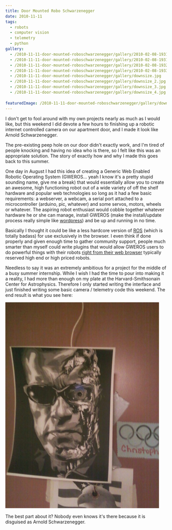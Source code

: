 ```yaml
---
title: Door Mounted Robo Schwarzenegger
date: 2010-11-11
tags:
  - robots
  - computer vision
  - telemetry
  - python
gallery:
  - /2010-11-11-door-mounted-roboschwarzenegger/gallery/2010-02-08-193124.jpg
  - /2010-11-11-door-mounted-roboschwarzenegger/gallery/2010-02-08-193147.jpg
  - /2010-11-11-door-mounted-roboschwarzenegger/gallery/2010-02-08-193241.jpg
  - /2010-11-11-door-mounted-roboschwarzenegger/gallery/2010-02-08-193359.jpg
  - /2010-11-11-door-mounted-roboschwarzenegger/gallery/downsize.jpg
  - /2010-11-11-door-mounted-roboschwarzenegger/gallery/downsize_2.jpg
  - /2010-11-11-door-mounted-roboschwarzenegger/gallery/downsize_3.jpg
  - /2010-11-11-door-mounted-roboschwarzenegger/gallery/downsize_4.jpg

featuredImage: /2010-11-11-door-mounted-roboschwarzenegger/gallery/downsize_4.jpg
---
```


I don't get to fool around with my own projects nearly as much as I would like, but this weekend I did devote a few hours to finishing up a robotic internet controlled camera on our apartment door, and I made it look like Arnold Schwarzenegger.

The pre-existing peep hole on our door didn't exactly work, and I'm tired of people knocking and having no idea who is there, so I felt like this was an appropriate solution. The story of exactly how and why I made this goes back to this summer.

One day in August I had this idea of creating a Generic Web Enabled Robotic Operating System (GWEROS... yeah I know it's a pretty stupid sounding name, give me a break) that would essentially allow you to create an awesome, high functioning robot out of a wide variety of off the shelf hardware and popular web technologies so long as it had a few basic requirements: a webserver, a webcam, a serial port attached to a microcontroller (arduino, pic, whatever) and some servos, motors, wheels or whatever. The aspiring robot enthusiast would cobble together whatever hardware he or she can manage, install GWEROS (make the install/update process really simple like [wordpress](http://codex.wordpress.org/Installing_WordPress)) and be up and running in no time.

Basically I thought it could be like a less hardcore version of [ROS](http://www.ros.org/wiki/) (which is totally badass) for use exclusively in the browser. I even think if done properly and given enough time to gather community support, people much smarter than myself could write plugins that would allow GWEROS users to do powerful things with their robots [right from their web browser](http://mjpg-streamer.svn.sourceforge.net/viewvc/mjpg-streamer/mjpg-streamer/www/javascript_motiondetection.html?revision=83&view=markup&pathrev=83) typically reserved high end or high priced robots.

Needless to say it was an extremely ambitious for a project for the middle of a busy summer internship. While I wish I had the time to pour into making it a reality, I had more than enough on my plate at the Harvard-Smithsonain Center for Astrophysics. Therefore I only started writing the interface and just finished writing some basic camera / telemetry code this weekend. The end result is what you see here:

![](/2010-11-11-door-mounted-roboschwarzenegger/gallery/downsize_4.jpg)

The best part about it? Nobody even knows it's there because it is disguised as Arnold Schwarzenegger.
